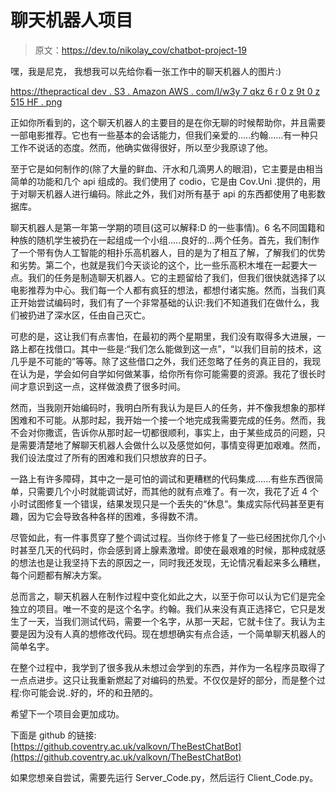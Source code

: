 # 聊天机器人项目

> 原文：<https://dev.to/nikolay_cov/chatbot-project-19>

嘿，我是尼克，
我想我可以先给你看一张工作中的聊天机器人的图片:)

[https://thepractical dev . S3 . Amazon AWS . com/I/w3y 7 qkz 6 r 0 z 9t 0 z 515 HF . png](https://thepracticaldev.s3.amazonaws.com/i/w3y7qkz6r0z9t0z515hf.png)

正如你所看到的，这个聊天机器人的主要目的是在你无聊的时候帮助你，并且需要一部电影推荐。它也有一些基本的会话能力，但我们亲爱的.....约翰......有一种只工作不说话的态度。然而，他确实做得很好，所以至少我原谅了他。

至于它是如何制作的(除了大量的鲜血、汗水和几滴男人的眼泪)，它主要是由相当简单的功能和几个 api 组成的。我们使用了 codio，它是由 Cov.Uni .提供的，用于对聊天机器人进行编码。除此之外，我们对所有基于 api 的东西都使用了电影数据库。

聊天机器人是第一年第一学期的项目(这可以解释:D 的一些事情)。6 名不同国籍和种族的随机学生被扔在一起组成一个小组.....良好的...两个任务。首先，我们制作了一个带有伪人工智能的相扑乐高机器人，目的是为了相互了解，了解我们的优势和劣势。第二个，也就是我们今天谈论的这个，比一些乐高积木堆在一起要大一点。我们的任务是制造聊天机器人。它的主题留给了我们，但我们很快就选择了以电影推荐为中心。我们每一个人都有疯狂的想法，都想付诸实施。然而，当我们真正开始尝试编码时，我们有了一个非常基础的认识:我们不知道我们在做什么，我们被扔进了深水区，任由自己灭亡。

可悲的是，这让我们有点害怕，在最初的两个星期里，我们没有取得多大进展，一路上都在找借口。其中一些是:“我们怎么能做到这一点”，“以我们目前的技术，这几乎是不可能的”等等。除了这些借口之外，我们还忽略了任务的真正目的，我现在认为是，学会如何自学如何做某事，给你所有你可能需要的资源。我花了很长时间才意识到这一点，这样做浪费了很多时间。

然而，当我刚开始编码时，我明白所有我认为是巨人的任务，并不像我想象的那样困难和不可能。从那时起，我开始一个接一个地完成我需要完成的任务。然而，我不会对你撒谎，告诉你从那时起一切都很顺利，事实上，由于某些成员的问题，只是需要清楚地了解聊天机器人会做什么以及感觉如何，事情变得更加艰难。然而，我们设法度过了所有的困难和我们只想放弃的日子。

一路上有许多障碍，其中之一是可怕的调试和更糟糕的代码集成......有些东西很简单，只需要几个小时就能调试好，而其他的就有点难了。有一次，我花了近 4 个小时试图修复一个错误，结果发现只是一个丢失的“休息”。集成实际代码甚至更有趣，因为它会导致各种各样的困难，多得数不清。

尽管如此，有一件事贯穿了整个调试过程。当你终于修复了一些已经困扰你几个小时甚至几天的代码时，你会感到肾上腺素激增。即使在最艰难的时候，那种成就感的想法也是让我坚持下去的原因之一，同时我还发现，无论情况看起来多么糟糕，每个问题都有解决方案。

总而言之，聊天机器人在制作过程中变化如此之大，以至于你可以认为它们是完全独立的项目。唯一不变的是这个名字。约翰。我们从来没有真正选择它，它只是发生了一天，当我们测试代码，需要一个名字，从那一天起，它就卡住了。我认为主要是因为没有人真的想修改代码。现在想想确实有点合适，一个简单聊天机器人的简单名字。

在整个过程中，我学到了很多我从未想过会学到的东西，并作为一名程序员取得了一点点进步。这只让我重新燃起了对编码的热爱。不仅仅是好的部分，而是整个过程:你可能会说..好的，坏的和丑陋的。

希望下一个项目会更加成功。

下面是 github 的链接:[https://github.coventry.ac.uk/valkovn/TheBestChatBot](https://github.coventry.ac.uk/valkovn/TheBestChatBot)

如果您想亲自尝试，需要先运行 Server_Code.py，然后运行 Client_Code.py。